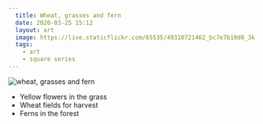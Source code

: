```yaml
---
  title: Wheat, grasses and fern
  date: 2020-03-25 15:12
  layout: art
  image: https://live.staticflickr.com/65535/49310721462_bc7e7b10d0_3k.jpg
  tags:
    - art
    - square series
---
```


![wheat, grasses and fern](https://live.staticflickr.com/65535/49310721462_26e5ecec58_o.jpg)

- Yellow flowers in the grass
- Wheat fields for harvest
- Ferns in the forest
